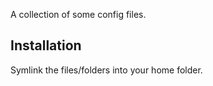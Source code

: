 A collection of some config files.

Installation
------------
Symlink the files/folders into your home folder.
